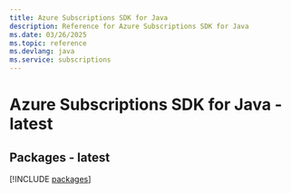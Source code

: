```yaml
---
title: Azure Subscriptions SDK for Java
description: Reference for Azure Subscriptions SDK for Java
ms.date: 03/26/2025
ms.topic: reference
ms.devlang: java
ms.service: subscriptions
---
```

# Azure Subscriptions SDK for Java - latest
## Packages - latest
[!INCLUDE [packages](subscriptions-index.md)]